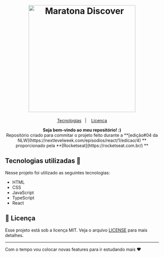 
<h1 align="center">
     <a href="https://rocketseat.com.br" target="_blank"> 
       <img alt="Maratona Discover" title="Nlw Edição 4" src="https://svgshare.com/i/UG_.svg" width="350px" />
    </a>
  </h1>
  
<p align="center">
  <a href="#tecnologias">Tecnologias</a>&nbsp;&nbsp;&nbsp;|&nbsp;&nbsp;&nbsp;
  <a href="#memo-licença">Licença</a>
</p>

<div align="center"><strong>Seja bem-vindo ao meu repositório! :)</strong></div>

<div align="center">Repositório criado para commitar o projeto feito durante a **[edição#04 da NLW](https://nextlevelweek.com/episodios/react/1/edicao/4) ** proporcionado pela **[Rocketseat](https://rocketseat.com.br/) **</div>

<h2 id="tecnologias">Tecnologias utilizadas 🚀</h2>
Nesse projeto foi utilizado as seguintes tecnologias:

- HTML
- CSS
- JavaScript
- TypeScript
- React

## :memo: Licença

Esse projeto está sob a licença MIT. Veja o arquivo [LICENSE](LICENSE.md) para mais detalhes.

---
Com o tempo vou colocar novas features para ir estudando mais ♥




